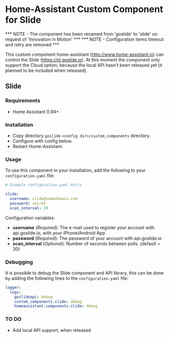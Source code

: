 # Home-Assistant Custom Component for Slide

*** NOTE - The component has been renamed from 'goslide' to 'slide' on request of 'Innovation in Motion' ***
*** NOTE - Configuration items timeout and retry are removed ***

This custom component home-assistant (http://www.home-assistant.io) can control the Slide (https://nl.goslide.io). At this moment the component only support the Cloud option, because the local API hasn't been released yet (it planned to be included when released).

## Slide

### Requirements
- Home Assistant 0.94+

### Installation

- Copy directory `goslide` `<config dir>/custom_components` directory.
- Configure with config below.
- Restart Home-Assistant.

### Usage
To use this component in your installation, add the following to your `configuration.yaml` file:

```yaml
# Example configuration.yaml entry

slide:
  username: slide@somedomain.com
  password: secret
  scan_interval: 30
```

Configuration variables:

- **username** (*Required*): The e-mail used to register your account with api.goslide.io, with your iPhone/Android App
- **password** (*Required*): The password of your account with api.goslide.io
- **scan_interval** (*Optional*): Number of seconds between polls. (default = 30)

### Debugging

It is possible to debug the Slide component and API library, this can be done by adding the following lines to the `configuration.yaml` file:

```yaml
logger:
  logs:
    goslideapi: debug
    custom_components.slide: debug
    homeassistant.components.slide: debug
```

### TO DO

- Add local API support, when released

